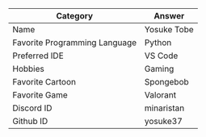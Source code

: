 | Category                       | Answer        |
|--------------------------------|---------------|
| Name                           | Yosuke Tobe   |
| Favorite Programming Language  | Python        |
| Preferred IDE                  | VS Code       |
| Hobbies                        | Gaming        |
| Favorite Cartoon               | Spongebob     |
| Favorite Game                  | Valorant      |
| Discord ID                     | minaristan    |
| Github ID                      | yosuke37      |